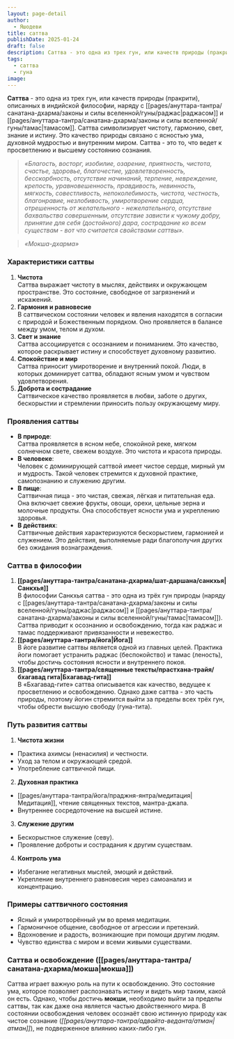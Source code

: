 ```yaml
---
layout: page-detail
author:
  - Яшодеви
title: саттва
publishDate: 2025-01-24
draft: false
description: Саттва - это одна из трех гун, или качеств природы (пракрити), описанных в индийской философии. Саттва символизирует чистоту, гармонию, свет, знание и истину. Это качество природы связано с ясностью ума, духовной мудростью и внутренним миром. Саттва - это то, что ведет к просветлению и высшему состоянию сознания.
tags:
  - саттва
  - гуна
image:
---
```

**Саттва** - это одна из трех гун, или качеств природы (пракрити), описанных в индийской философии, наряду с [[pages/ануттара-тантра/санатана-дхарма/законы и силы вселенной/гуны/раджас|раджасом]] и [[pages/ануттара-тантра/санатана-дхарма/законы и силы вселенной/гуны/тамас|тамасом]]. Саттва символизирует чистоту, гармонию, свет, знание и истину. Это качество природы связано с ясностью ума, духовной мудростью и внутренним миром. Саттва - это то, что ведет к просветлению и высшему состоянию сознания.

>*«Благость, восторг, изобилие, озарение, приятность,*
>*чистота, счастье, здоровье, благочестие, удовлетворенность, бесскорбность, отсутствие начинаний, терпение,* 
>*невреждение, крепость, уравновешенность, правдивость,*
>*невинность, мягкость, совестливость, непоколебимость,*
>*чистота, честность, благонравие, незлобивость, умиротворение сердца, отрешенность от желательного - нежелательного, отсутствие бахвальства совершенным, отсутствие зависти к чужому добру, принятие для себя (достойного) дара, сострадание ко всем существам - вот что считается свойствами саттвы».*

>*«Мокша-дхарма»*

### Характеристики саттвы

1. **Чистота**  
Саттва выражает чистоту в мыслях, действиях и окружающем пространстве. Это состояние, свободное от загрязнений и искажений.
2. **Гармония и равновесие**  
В саттвическом состоянии человек и явления находятся в согласии с природой и Божественным порядком. Оно проявляется в балансе между умом, телом и духом.
3. **Свет и знание**  
Саттва ассоциируется с осознанием и пониманием. Это качество, которое раскрывает истину и способствует духовному развитию.
4. **Спокойствие и мир**  
Саттва приносит умиротворение и внутренний покой. Люди, в которых доминирует саттва, обладают ясным умом и чувством удовлетворения.
5. **Доброта и сострадание**  
Саттвическое качество проявляется в любви, заботе о других, бескорыстии и стремлении приносить пользу окружающему миру.

### Проявления саттвы

- **В природе**:  
Саттва проявляется в ясном небе, спокойной реке, мягком солнечном свете, свежем воздухе. Это чистота и красота природы.
- **В человеке**:  
Человек с доминирующей саттвой имеет чистое сердце, мирный ум и мудрость. Такой человек стремится к духовной практике, самопознанию и служению другим.
- **В пище**:  
Саттвичная пища - это чистая, свежая, лёгкая и питательная еда. Она включает свежие фрукты, овощи, орехи, цельные зерна и молочные продукты. Она способствует ясности ума и укреплению здоровья.
- **В действиях**:  
Саттвичные действия характеризуются бескорыстием, гармонией и служением. Это действия, выполняемые ради благополучия других без ожидания вознаграждения.
   
### Саттва в философии

1. **[[pages/ануттара-тантра/санатана-дхарма/шат-даршана/санкхья|Санкхья]]**  
В философии Санкхья саттва - это одна из трёх гун природы (наряду с [[pages/ануттара-тантра/санатана-дхарма/законы и силы вселенной/гуны/раджас|раджасом]] и [[pages/ануттара-тантра/санатана-дхарма/законы и силы вселенной/гуны/тамас|тамасом]]). Саттва приводит к осознанию и освобождению, тогда как раджас и тамас поддерживают привязанности и невежество.
2. **[[pages/ануттара-тантра/йога|Йога]]**  
В йоге развитие саттвы является одной из главных целей. Практика йоги помогает устранить раджас (беспокойство) и тамас (леность), чтобы достичь состояния ясности и внутреннего покоя.
3. **[[pages/ануттара-тантра/священные тексты/прастхана-трайя/бхагавад гита|Бхагавад-гита]]**  
В «Бхагавад-гите» саттва описывается как качество, ведущее к просветлению и освобождению. Однако даже саттва - это часть природы, поэтому йогин стремится выйти за пределы всех трёх гун, чтобы обрести высшую свободу (гуна-тита).

### Путь развития саттвы

1. **Чистота жизни**
- Практика ахимсы (ненасилия) и честности.
- Уход за телом и окружающей средой.
- Употребление саттвичной пищи.
2. **Духовная практика**
- [[pages/ануттара-тантра/йога/праджня-янтра/медитация|Медитация]], чтение священных текстов, мантра-джапа.
- Внутреннее сосредоточение на высшей истине.
3. **Служение другим**
- Бескорыстное служение (севу).
- Проявление доброты и сострадания к другим существам.
4. **Контроль ума**
- Избегание негативных мыслей, эмоций и действий.
- Укрепление внутреннего равновесия через самоанализ и концентрацию.

### Примеры саттвичного состояния

- Ясный и умиротворённый ум во время медитации.
- Гармоничное общение, свободное от агрессии и претензий.
- Вдохновение и радость, возникающие при помощи другим людям.
- Чувство единства с миром и всеми живыми существами.

### Саттва и освобождение ([[pages/ануттара-тантра/санатана-дхарма/мокша|мокша]])

Саттва играет важную роль на пути к освобождению. Это состояние ума, которое позволяет распознавать истину и видеть мир таким, какой он есть. Однако, чтобы достичь **мокши**, необходимо выйти за пределы саттвы, так как даже она является частью двойственного мира. В состоянии освобождения человек осознаёт свою истинную природу как чистое сознание (_[[pages/ануттара-тантра/адвайта-веданта/атман|атман]]_), не подверженное влиянию каких-либо гун.